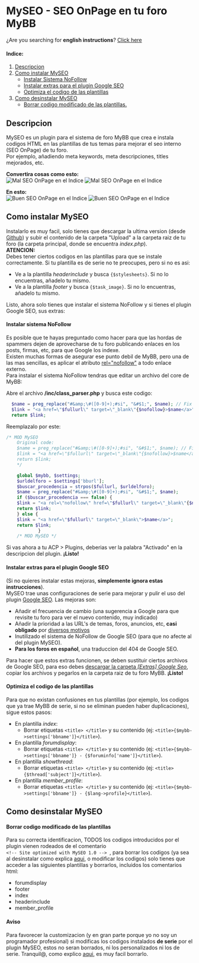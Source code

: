 # MySEO - SEO OnPage en tu foro MyBB  

¿Are you searching for **english instructions**? [Click here](https://github.com/BitLiberal/MySEO/blob/master/README.es.md)  

#### Indice:
 1. [Descripcion](#descripcion)
 2. [Como instalar MySEO](#como-instalar-myseo)
    * [Instalar Sistema NoFollow](#instalar-sistema-nofollow)
	* [Instalar extras para el plugin Google SEO](#instalar-extras-para-el-plugin-google-seo)
    * [Optimiza el codigo de las plantillas](#optimiza-el-codigo-de-las-plantillas)
 3. [Como desinstalar MySEO](#como-desinstalar-myseo)
    * [Borrar codigo modificado de las plantillas.](#borrar-codigo-modificado-de-las-plantillas)

## Descripcion
MySEO es un plugin para el sistema de foro MyBB que crea e instala codigos HTML en las plantillas de tus temas para mejorar el seo interno (SEO OnPage) de tu foro.  
Por ejemplo, añadiendo meta keywords, meta descripciones, titles mejorados, etc.

**Convertira cosas como esto:**  
![Mal SEO OnPage en el Indice](http://i.imgur.com/L2agGob.png)
![Mal SEO OnPage en el Indice](http://i.imgur.com/3i6UbnI.png) 

**En esto:**  
![Buen SEO OnPage en el Indice](http://i.imgur.com/M2ajMql.png) 
![Buen SEO OnPage en el Indice](http://i.imgur.com/LJkB0EG.png)

## Como instalar MySEO

Instalarlo es muy facil, solo tienes que descargar la ultima version (desde [Github](https://github.com/BitLiberal/MySEO)) y subir el contenido de la carpeta "Upload" a la carpeta raiz de tu foro (la carpeta principal, donde se encuentra *index.php*).  
**ATENCION:**  
Debes tener ciertos codigos en las plantillas para que se instale correctamente. Si tu plantilla es de serie no te preocupes, pero si no es asi:
* Ve a la plantilla *headerinclude* y busca `{$stylesheets}`. Si no lo encuentras, añadelo tu mismo.
* Ve a la plantilla *footer* y busca `{$task_image}`. Si no lo encuentras, añadelo tu mismo.

Listo, ahora solo tienes que instalar el sistema NoFollow y si tienes el plugin Google SEO, sus extras:

#### Instalar sistema NoFollow
Es posible que te hayas preguntado como hacer para que las hordas de spammers dejen de aprovecharse de tu foro publicando enlaces en los posts, firmas, etc, para que Google los indexe.  
Existen muchas formas de asegurar ese punto debil de MyBB, pero una de las mas sencillas, es aplicar el atributo [rel="nofollow"](http://es.wikipedia.org/wiki/Nofollow) a todo enlace externo.  
Para instalar el sistema NoFollow tendras que editar un archivo del core de MyBB:

Abre el archivo **/inc/class_parser.php** y busca este codigo:
  ````php
    $name = preg_replace("#&amp;\#([0-9]+);#si", "&#$1;", $name); // Fix & but allow unicode
    $link = "<a href=\"$fullurl\" target=\"_blank\"{$nofollow}>$name</a>";
    return $link;
 ````
 
 Reemplazalo por este:
````php
/* MOD MySEO
    Original code:
    $name = preg_replace("#&amp;\#([0-9]+);#si", "&#$1;", $name); // Fix & but allow unicode
    $link = "<a href=\"$fullurl\" target=\"_blank\"{$nofollow}>$name</a>";
    return $link;
    */

    global $mybb, $settings;
    $urldelforo = $settings['bburl'];
    $buscar_procedencia = strpos($fullurl, $urldelforo);
    $name = preg_replace("#&amp;\#([0-9]+);#si", "&#$1;", $name);
    if ($buscar_procedencia === false) {
    $link = "<a rel=\"nofollow\" href=\"$fullurl\" target=\"_blank\"{$nofollow}>$name</a>";
    return $link;
    } else {
    $link = "<a href=\"$fullurl\" target=\"_blank\">$name</a>";
    return $link;
            }
    /* MOD MySEO */
````
Si vas ahora a tu ACP > Plugins, deberias ver la palabra "Activado" en la descripcion del plugin. **¡Listo!**

#### Instalar extras para el plugin Google SEO
(Si no quieres instalar estas mejoras, **simplemente ignora estas instrucciones**).  
MySEO trae unas configuraciones de serie para mejorar y pulir el uso del plugin [Google SEO](http://mods.mybb.com/view/google-seo).
Las mejoras son:  
 * Añadir el frecuencia de cambio (una sugerencia a Google para que revisite tu foro para ver el nuevo contenido, muy indicado)
 * Añadir la prioridad a las URL's de temas, foros, anuncios, etc, **casi obligado** por [diversos motivos](https://github.com/BitLiberal/MySEO/wiki/En-construccion---Coming-soon#en-construccion)
 * Inutilizado el sistema de NoFollow de Google SEO (para que no afecte al del plugin MySEO). 
 * **Para los foros en español**, una traduccion del 404 de Google SEO.  

Para hacer que estos extras funcionen, se deben sustituir ciertos archivos de Google SEO, para eso debes [descargar la carpeta *[Extras] Google Seo*](https://github.com/BitLiberal/MySEO/tree/master/%5BExtras%5D%20Google%20SEO), copiar los archivos y pegarlos en la carpeta raiz de tu foro MyBB. **¡Listo!**


#### Optimiza el codigo de las plantillas
Para que no existan confusiones en tus plantillas (por ejemplo, los codigos que ya trae MyBB de serie, si no se eliminan pueden haber duplicaciones), sigue estos pasos:  
* En plantilla *index*:
	* Borrar etiquetas `<title> </title>` y su contenido (ej: `<title>{$mybb->settings['bbname']}</title>`).
* En plantilla *forumdisplay*:
    * Borrar etiquetas `<title> </title>` y su contenido (ej: `<title>{$mybb->settings['bbname']} - {$foruminfo['name']}</title>`).
* En plantilla *showthread*:
	* Borrar etiquetas `<title> </title>` y su contenido (ej: `<title>{$thread['subject']}</title>`).
* En plantilla *member_profile*:
	* Borrar etiquetas `<title> </title>` y su contenido (ej: `<title>{$mybb->settings['bbname']} - {$lang->profile}</title>`).

## Como desinstalar MySEO

#### Borrar codigo modificado de las plantillas
Para su correcta identificacion, TODOS los codigos introducidos por el plugin vienen rodeados de el comentario  
`<!-- Site optimized with MySEO 1.0 --> `, para borrar los codigos (ya sea al desinstalar como explica [aqui](#aviso), o modificar los codigos) solo tienes que acceder a las siguientes plantillas y borrarlos, incluidos los comentarios html:
* forumdisplay
* footer
* index
* headerinclude
* member_profile


#### Aviso
Para favorecer la customizacion (y en gran parte porque yo no soy un programador profesional) si modificas los codigos instalados **de serie** por el plugin MySEO, estos no seran borrados, ni los personalizados ni los de serie.
Tranquil@, como explico [aqui](#borrar-codigo-modificado-de-las-plantillas), es muy facil borrarlo.
